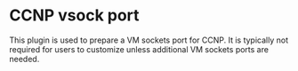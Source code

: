 # CCNP vsock port

This plugin is used to prepare a VM sockets port for CCNP. It is typically not required for users to customize unless additional VM sockets ports are needed.